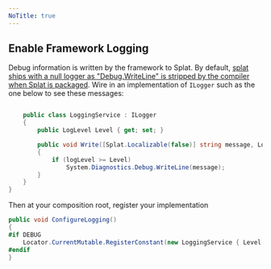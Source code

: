```yaml
---
NoTitle: true
---
```

## Enable Framework Logging

Debug information is written by the framework to Splat. By default, [splat ships with a null logger as "Debug.WriteLine" is stripped by the compiler when Splat is packaged](https://github.com/reactiveui/splat/issues/46). Wire in an implementation of `ILogger` such as the one below to see these messages:

```csharp

    public class LoggingService : ILogger
    {
        public LogLevel Level { get; set; }

        public void Write([Splat.Localizable(false)] string message, LogLevel logLevel)
        {
            if (logLevel >= Level)
                System.Diagnostics.Debug.WriteLine(message);
        }
    }
}
```

Then at your composition root, register your implementation

```csharp
public void ConfigureLogging()
{
#if DEBUG
    Locator.CurrentMutable.RegisterConstant(new LoggingService { Level = LogLevel.Debug }, typeof(ILogger));
#endif
}
```
